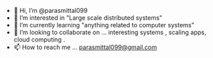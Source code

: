 - 👋 Hi, I’m @parasmittal099
- 👀 I’m interested in "Large scale distributed systems"
- 🌱 I’m currently learning "anything related to computer systems"
- 💞️ I’m looking to collaborate on ... interesting systems , scaling apps, cloud computing . 
- 📫 How to reach me ... <parasmittal099@gmail.com>

<!---
parasmittal099/parasmittal099 is a ✨ special ✨ repository because its `README.md` (this file) appears on your GitHub profile.
You can click the Preview link to take a look at your changes.
--->
